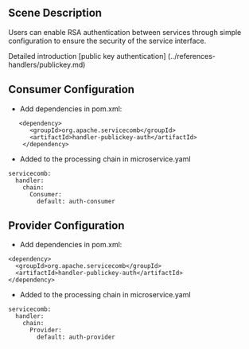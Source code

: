 ## Scene Description

Users can enable RSA authentication between services through simple configuration to ensure the security of the service interface.

Detailed introduction [public key authentication] (../references-handlers/publickey.md)

## Consumer Configuration

* Add dependencies in pom.xml:

```
   <dependency>
      <groupId>org.apache.servicecomb</groupId>
      <artifactId>handler-publickey-auth</artifactId>
    </dependency>
```

* Added to the processing chain in microservice.yaml

```
servicecomb:
  handler:
    chain:
      Consumer:
        default: auth-consumer
```

## Provider Configuration

* Add dependencies in pom.xml:

```
<dependency> 
  <groupId>org.apache.servicecomb</groupId> 
  <artifactId>handler-publickey-auth</artifactId> 
</dependency>
```

* Added to the processing chain in microservice.yaml

```
servicecomb:
  handler:
    chain:
      Provider:
        default: auth-provider
```




